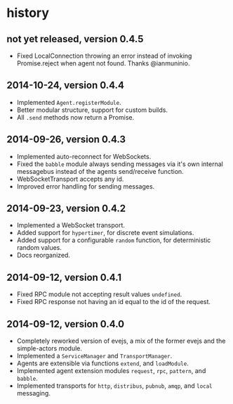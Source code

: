 # history

## not yet released, version 0.4.5

- Fixed LocalConnection throwing an error instead of invoking Promise.reject
  when agent not found. Thanks @ianmuninio.


## 2014-10-24, version 0.4.4

- Implemented `Agent.registerModule`.
- Better modular structure, support for custom builds.
- All `.send` methods now return a Promise.


## 2014-09-26, version 0.4.3

- Implemented auto-reconnect for WebSockets.
- Fixed the `babble` module always sending messages via it's own internal
  messagebus instead of the agents send/receive function.
- WebSocketTransport accepts any id.
- Improved error handling for sending messages.


## 2014-09-23, version 0.4.2

- Implemented a WebSocket transport.
- Added support for `hypertimer`, for discrete event simulations.
- Added support for a configurable `random` function, for deterministic random 
  values.
- Docs reorganized.


## 2014-09-12, version 0.4.1

- Fixed RPC module not accepting result values `undefined`.
- Fixed RPC response not having an id equal to the id of the request.


## 2014-09-12, version 0.4.0

- Completely reworked version of evejs, a mix of the former evejs and the 
  simple-actors module.
- Implemented a `ServiceManager` and `TransportManager`.
- Agents are extensible via functions `extend`, and `loadModule`. 
- Implemented agent extension modules `request`, `rpc`, `pattern`, and `babble`.
- Implemented transports for `http`, `distribus`, `pubnub`, `amqp`, and `local`
  messaging.
